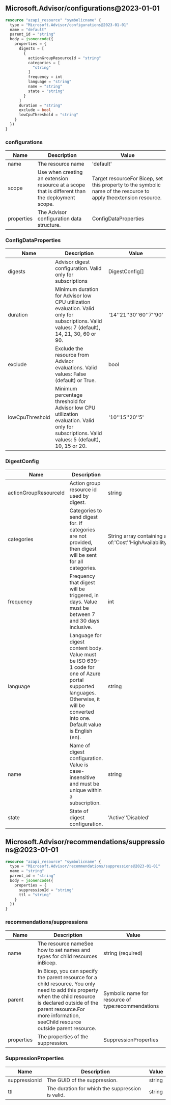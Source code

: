 ## Microsoft.Advisor/configurations@2023-01-01

```terraform
resource "azapi_resource" "symbolicname" {
  type = "Microsoft.Advisor/configurations@2023-01-01"
  name = "default"
  parent_id = "string"
  body = jsonencode({
    properties = {
      digests = [
        {
          actionGroupResourceId = "string"
          categories = [
            "string"
          ]
          frequency = int
          language = "string"
          name = "string"
          state = "string"
        }
      ]
      duration = "string"
      exclude = bool
      lowCpuThreshold = "string"
    }
  })
}

```

### configurations

| Name | Description | Value |
|-|-|-|
| name | The resource name | 'default' |
| scope | Use when creating an extension resource at a scope that is different than the deployment scope. | Target resourceFor Bicep, set this property to the symbolic name of the resource to apply theextension resource. |
| properties | The Advisor configuration data structure. | ConfigDataProperties |


### ConfigDataProperties

| Name | Description | Value |
|-|-|-|
| digests | Advisor digest configuration. Valid only for subscriptions | DigestConfig[] |
| duration | Minimum duration for Advisor low CPU utilization evaluation. Valid only for subscriptions. Valid values: 7 (default), 14, 21, 30, 60 or 90. | '14''21''30''60''7''90' |
| exclude | Exclude the resource from Advisor evaluations. Valid values: False (default) or True. | bool |
| lowCpuThreshold | Minimum percentage threshold for Advisor low CPU utilization evaluation. Valid only for subscriptions. Valid values: 5 (default), 10, 15 or 20. | '10''15''20''5' |


### DigestConfig

| Name | Description | Value |
|-|-|-|
| actionGroupResourceId | Action group resource id used by digest. | string |
| categories | Categories to send digest for. If categories are not provided, then digest will be sent for all categories. | String array containing any of:'Cost''HighAvailability''OperationalExcellence''Performance''Security' |
| frequency | Frequency that digest will be triggered, in days. Value must be between 7 and 30 days inclusive. | int |
| language | Language for digest content body. Value must be ISO 639-1 code for one of Azure portal supported languages. Otherwise, it will be converted into one. Default value is English (en). | string |
| name | Name of digest configuration. Value is case-insensitive and must be unique within a subscription. | string |
| state | State of digest configuration. | 'Active''Disabled' |
## Microsoft.Advisor/recommendations/suppressions@2023-01-01

```terraform
resource "azapi_resource" "symbolicname" {
  type = "Microsoft.Advisor/recommendations/suppressions@2023-01-01"
  name = "string"
  parent_id = "string"
  body = jsonencode({
    properties = {
      suppressionId = "string"
      ttl = "string"
    }
  })
}

```

### recommendations/suppressions

| Name | Description | Value |
|-|-|-|
| name | The resource nameSee how to set names and types for child resources inBicep. | string (required) |
| parent | In Bicep, you can specify the parent resource for a child resource. You only need to add this property when the child resource is declared outside of the parent resource.For more information, seeChild resource outside parent resource. | Symbolic name for resource of type:recommendations |
| properties | The properties of the suppression. | SuppressionProperties |


### SuppressionProperties

| Name | Description | Value |
|-|-|-|
| suppressionId | The GUID of the suppression. | string |
| ttl | The duration for which the suppression is valid. | string |
